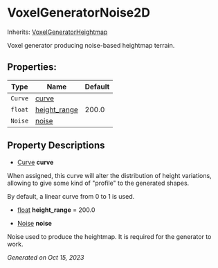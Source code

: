 # VoxelGeneratorNoise2D

Inherits: [VoxelGeneratorHeightmap](VoxelGeneratorHeightmap.md)

Voxel generator producing noise-based heightmap terrain.

## Properties: 


Type     | Name                             | Default 
-------- | -------------------------------- | --------
`Curve`  | [curve](#i_curve)                |         
`float`  | [height_range](#i_height_range)  | 200.0   
`Noise`  | [noise](#i_noise)                |         
<p></p>

## Property Descriptions

- [Curve](https://docs.godotengine.org/en/stable/classes/class_curve.html)<span id="i_curve"></span> **curve**

When assigned, this curve will alter the distribution of height variations, allowing to give some kind of "profile" to the generated shapes.

By default, a linear curve from 0 to 1 is used.

- [float](https://docs.godotengine.org/en/stable/classes/class_float.html)<span id="i_height_range"></span> **height_range** = 200.0


- [Noise](https://docs.godotengine.org/en/stable/classes/class_noise.html)<span id="i_noise"></span> **noise**

Noise used to produce the heightmap. It is required for the generator to work.

_Generated on Oct 15, 2023_
